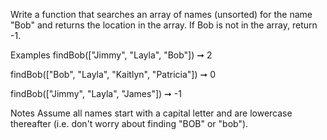 Write a function that searches an array of names (unsorted) for the name "Bob" and returns the location in the array. If Bob is not in the array, return -1.

Examples
findBob(["Jimmy", "Layla", "Bob"]) ➞ 2

findBob(["Bob", "Layla", "Kaitlyn", "Patricia"]) ➞ 0

findBob(["Jimmy", "Layla", "James"]) ➞ -1

Notes
Assume all names start with a capital letter and are lowercase thereafter (i.e. don't worry about finding "BOB" or "bob").